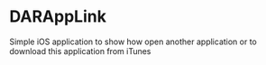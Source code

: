 # DARAppLink
Simple iOS application to show how open another application or to download this application from iTunes
